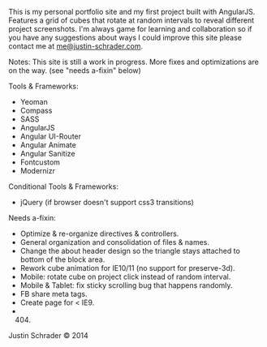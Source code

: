 This is my personal portfolio site and my first project built with AngularJS. Features a grid of cubes that rotate at random intervals to reveal different project screenshots. I'm always game for learning and collaboration so if you have any suggestions about ways I could improve this site please contact me at me@justin-schrader.com.

Notes:
This site is still a work in progress. More fixes and optimizations are on the way. (see "needs a-fixin" below)

Tools & Frameworks:
- Yeoman
- Compass
- SASS
- AngularJS
- Angular UI-Router
- Angular Animate
- Angular Sanitize
- Fontcustom
- Modernizr

Conditional Tools & Frameworks:
- jQuery (if browser doesn't support css3 transitions)

Needs a-fixin:
- Optimize & re-organize directives & controllers.
- General organization and consolidation of files & names.
- Change the about header design so the triangle stays attached to bottom of the block area.
- Rework cube animation for IE10/11 (no support for preserve-3d).
- Mobile: rotate cube on project click instead of random interval.
- Mobile & Tablet: fix sticky scrolling bug that happens randomly.
- FB share meta tags.
- Create page for < IE9.
- 404.

Justin Schrader © 2014